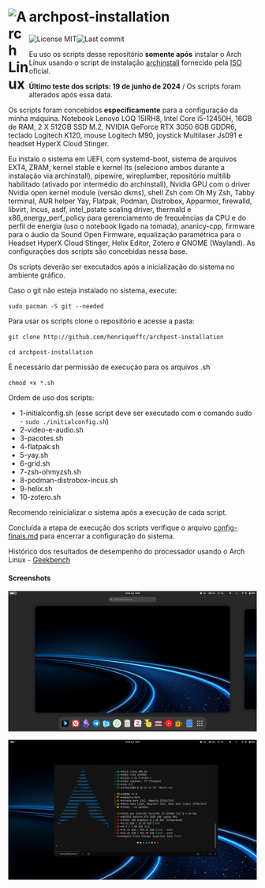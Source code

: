 # <img align="left" alt="Arch Linux" width="42px" src="https://cdn.jsdelivr.net/npm/simple-icons@6.23.0/icons/archlinux.svg" /> archpost-installation

[<img align="left" alt="License MIT" src="https://img.shields.io/github/license/henriqueffc/archpost-installation?style=flat-square" />](https://github.com/henriqueffc/archpost-installation/blob/main/LICENSE)
<img align="left" alt="Last commit" src="https://img.shields.io/github/last-commit/henriqueffc/archpost-installation?style=flat-square" />
<br>

Eu uso os scripts desse repositório **somente após** instalar o Arch Linux
usando o script de instalação
[archinstall](https://github.com/archlinux/archinstall) fornecido pela
[ISO](https://archlinux.org/download/) oficial.

**Último teste dos scripts: 19 de junho de 2024** / Os scripts foram alterados
após essa data.

Os scripts foram concebidos **especificamente** para a configuração da minha
máquina. Notebook Lenovo LOQ 15IRH8, Intel Core i5-12450H, 16GB de RAM, 2 X
512GB SSD M.2, NVIDIA GeForce RTX 3050 6GB GDDR6, teclado Logitech K120, mouse
Logitech M90, joystick Multilaser Js091 e headset HyperX Cloud Stinger.

Eu instalo o sistema em UEFI, com systemd-boot, sistema de arquivos EXT4, ZRAM,
kernel stable e kernel lts (seleciono ambos durante a instalação via
archinstall), pipewire, wireplumber, repositório multilib habilitado (ativado
por intermédio do archinstall), Nvidia GPU com o driver Nvidia open kernel
module (versão dkms), shell Zsh com Oh My Zsh, Tabby terminal, AUR helper Yay,
Flatpak, Podman, Distrobox, Apparmor, firewalld, libvirt, Incus, asdf,
intel_pstate scaling driver, thermald e x86_energy_perf_policy para
gerenciamento de frequências da CPU e do perfil de energia (uso o notebook
ligado na tomada), ananicy-cpp, firmware para o áudio da Sound Open Firmware,
equalização paramétrica para o Headset HyperX Cloud Stinger, Helix Editor,
Zotero e GNOME (Wayland). As configurações dos scripts são concebidas nessa
base.

Os scripts deverão ser executados após a inicialização do sistema no ambiente
gráfico.

Caso o git não esteja instalado no sistema, execute:

`sudo pacman -S git --needed`

Para usar os scripts clone o repositório e acesse a pasta:

`git clone http://github.com/henriqueffc/archpost-installation`

`cd archpost-installation`

É necessário dar permissão de execução para os arquivos .sh

`chmod +x *.sh`

Ordem de uso dos scripts:

- 1-initialconfig.sh (esse script deve ser executado com o comando sudo -
  `sudo ./initialconfig.sh`)
- 2-video-e-audio.sh
- 3-pacotes.sh
- 4-flatpak.sh
- 5-yay.sh
- 6-grid.sh
- 7-zsh-ohmyzsh.sh
- 8-podman-distrobox-incus.sh
- 9-helix.sh
- 10-zotero.sh

Recomendo reinicializar o sistema após a execução de cada script.

Concluída a etapa de execução dos scripts verifique o arquivo
[config-finais.md](https://github.com/henriqueffc/archpost-installation/blob/main/config-finais.md)
para encerrar a configuração do sistema.

Histórico dos resultados de desempenho do processador usando o Arch Linux -
[Geekbench](https://browser.geekbench.com/user/430599)

#### Screenshots

![Tela 1](.github/screenshots/1.png)

![Tela 2](.github/screenshots/2.png)
